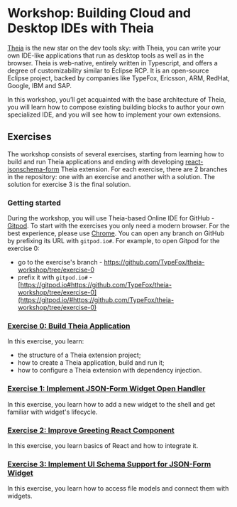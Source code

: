 # Workshop: Building Cloud and Desktop IDEs with Theia

[Theia](http://theia-ide.org/) is the new star on the dev tools sky: with Theia, you can write your own IDE-like applications that run as desktop tools as well as in the browser.
Theia is web-native, entirely written in Typescript, and offers a degree of customizability similar to Eclipse RCP.
It is an open-source Eclipse project, backed by companies like TypeFox, Ericsson, ARM, RedHat, Google, IBM and SAP.

In this workshop, you’ll get acquainted with the base architecture of Theia, you will learn how to compose existing building blocks to author your own specialized IDE, and you will see how to implement your own extensions.

## Exercises

The workshop consists of several exercises, starting from learning how to build and run Theia applications and ending with developing [react-jsonschema-form](https://mozilla-services.github.io/react-jsonschema-form/) Theia extension.
For each exercise, there are 2 branches in the repository: one with an exercise and another with a solution. The solution for exercise 3 is the final solution.

### Getting started

During the workshop, you will use Theia-based Online IDE for GitHub - [Gitpod](https://gitpod.io/).
To start with the exercises you only need a modern browser. For the best experience, please use [Chrome](https://www.google.com/chrome/).
You can open any branch on GitHub by prefixing its URL with `gitpod.io#`.
For example, to open Gitpod for the exercise 0:
- go to the exercise's branch - https://github.com/TypeFox/theia-workshop/tree/exercise-0
- prefix it with `gitpod.io#` - [https://gitpod.io#https://github.com/TypeFox/theia-workshop/tree/exercise-0](https://gitpod.io/#https://github.com/TypeFox/theia-workshop/tree/exercise-0)

### [Exercise 0: Build Theia Application](https://github.com/TypeFox/theia-workshop/tree/exercise-0#exercise-0-build-theia-application)

In this exercise, you learn:
- the structure of a Theia extension project;
- how to create a Theia application, build and run it;
- how to configure a Theia extension with dependency injection.

### [Exercise 1: Implement JSON-Form Widget Open Handler](https://github.com/TypeFox/theia-workshop/tree/exercise-1#exercise-1-implement-json-form-widget-open-handler)

In this exercise, you learn how to add a new widget to the shell and get familiar with widget's lifecycle.

### [Exercise 2: Improve Greeting React Component](https://github.com/TypeFox/theia-workshop/tree/exercise-2#exercise-2-improve-greeting-react-component)

In this exercise, you learn basics of React and how to integrate it.

### [Exercise 3: Implement UI Schema Support for JSON-Form Widget](https://github.com/TypeFox/theia-workshop/tree/exercise-3#exercise-3-implement-ui-schema-support-for-json-form-widget)

In this exercise, you learn how to access file models and connect them with widgets.
